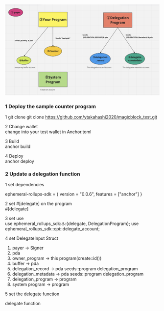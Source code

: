 ![](./image.png)

### 1 Deploy the sample counter program

1 git clone 
git clone https://github.com/ytakahashi2020/magicblock_test.git

2 Change wallet  
change into your test wallet in Anchor.toml

3 Build  
anchor build

4 Deploy  
anchor deploy

### 2 Update a delegation function

1 set dependencies

ephemeral-rollups-sdk = { version = "0.0.6", features = ["anchor"] }

2 set #[delegate] on the program  
#[delegate]

3 set use  
use ephemeral_rollups_sdk::anchor::{delegate, DelegationProgram};
use ephemeral_rollups_sdk::cpi::delegate_account;

4 set DelegateInput Struct  

1) payer -> Signer
2) pda
3) owner_program -> this program(create::id())
4) buffer -> pda
5) delegation_record -> pda seeds::program delegation_program
6) delegation_metadata -> pda seeds::program delegation_program
7) delegation_program -> program 
8) system program -> program

5 set the delegate function

delegate function
